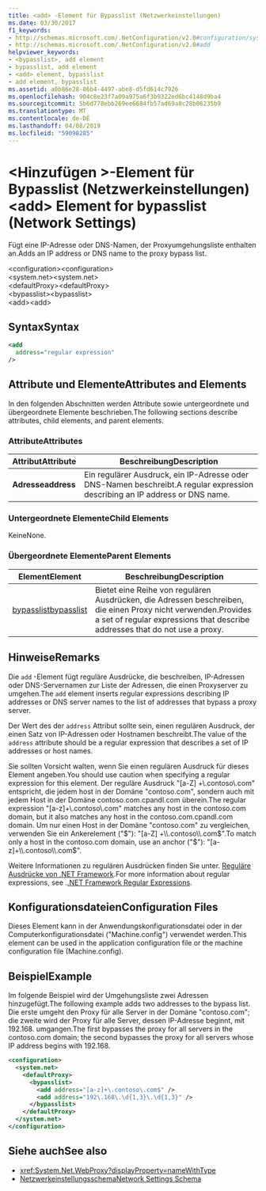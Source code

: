 ```yaml
---
title: <add> -Element für Bypasslist (Netzwerkeinstellungen)
ms.date: 03/30/2017
f1_keywords:
- http://schemas.microsoft.com/.NetConfiguration/v2.0#configuration/system.net/defaultProxy/bypasslist/add
- http://schemas.microsoft.com/.NetConfiguration/v2.0#add
helpviewer_keywords:
- <bypasslist>, add element
- bypasslist, add element
- <add> element, bypasslist
- add element, bypasslist
ms.assetid: a0b86e28-86b4-4497-abe8-d5fd614c7926
ms.openlocfilehash: 904c8e23f7a09a975a6f3b9322ed6bc4148d9ba4
ms.sourcegitcommit: 5b6d778ebb269ee6684fb57ad69a8c28b06235b9
ms.translationtype: MT
ms.contentlocale: de-DE
ms.lasthandoff: 04/08/2019
ms.locfileid: "59098285"
---
```

# <a name="add-element-for-bypasslist-network-settings"></a><span data-ttu-id="9865c-102">\<Hinzufügen >-Element für Bypasslist (Netzwerkeinstellungen)</span><span class="sxs-lookup"><span data-stu-id="9865c-102">\<add> Element for bypasslist (Network Settings)</span></span>
<span data-ttu-id="9865c-103">Fügt eine IP-Adresse oder DNS-Namen, der Proxyumgehungsliste enthalten an.</span><span class="sxs-lookup"><span data-stu-id="9865c-103">Adds an IP address or DNS name to the proxy bypass list.</span></span>  
  
 <span data-ttu-id="9865c-104">\<configuration></span><span class="sxs-lookup"><span data-stu-id="9865c-104">\<configuration></span></span>  
<span data-ttu-id="9865c-105">\<system.net></span><span class="sxs-lookup"><span data-stu-id="9865c-105">\<system.net></span></span>  
<span data-ttu-id="9865c-106">\<defaultProxy></span><span class="sxs-lookup"><span data-stu-id="9865c-106">\<defaultProxy></span></span>  
<span data-ttu-id="9865c-107">\<bypasslist></span><span class="sxs-lookup"><span data-stu-id="9865c-107">\<bypasslist></span></span>  
<span data-ttu-id="9865c-108">\<add></span><span class="sxs-lookup"><span data-stu-id="9865c-108">\<add></span></span>  
  
## <a name="syntax"></a><span data-ttu-id="9865c-109">Syntax</span><span class="sxs-lookup"><span data-stu-id="9865c-109">Syntax</span></span>  
  
```xml  
<add   
  address="regular expression"   
/>  
```  
  
## <a name="attributes-and-elements"></a><span data-ttu-id="9865c-110">Attribute und Elemente</span><span class="sxs-lookup"><span data-stu-id="9865c-110">Attributes and Elements</span></span>  
 <span data-ttu-id="9865c-111">In den folgenden Abschnitten werden Attribute sowie untergeordnete und übergeordnete Elemente beschrieben.</span><span class="sxs-lookup"><span data-stu-id="9865c-111">The following sections describe attributes, child elements, and parent elements.</span></span>  
  
### <a name="attributes"></a><span data-ttu-id="9865c-112">Attribute</span><span class="sxs-lookup"><span data-stu-id="9865c-112">Attributes</span></span>  
  
|**<span data-ttu-id="9865c-113">Attribut</span><span class="sxs-lookup"><span data-stu-id="9865c-113">Attribute</span></span>**|**<span data-ttu-id="9865c-114">Beschreibung</span><span class="sxs-lookup"><span data-stu-id="9865c-114">Description</span></span>**|  
|-------------------|---------------------|  
|**<span data-ttu-id="9865c-115">Adresse</span><span class="sxs-lookup"><span data-stu-id="9865c-115">address</span></span>**|<span data-ttu-id="9865c-116">Ein regulärer Ausdruck, ein IP-Adresse oder DNS-Namen beschreibt.</span><span class="sxs-lookup"><span data-stu-id="9865c-116">A regular expression describing an IP address or DNS name.</span></span>|  
  
### <a name="child-elements"></a><span data-ttu-id="9865c-117">Untergeordnete Elemente</span><span class="sxs-lookup"><span data-stu-id="9865c-117">Child Elements</span></span>  
 <span data-ttu-id="9865c-118">Keine</span><span class="sxs-lookup"><span data-stu-id="9865c-118">None.</span></span>  
  
### <a name="parent-elements"></a><span data-ttu-id="9865c-119">Übergeordnete Elemente</span><span class="sxs-lookup"><span data-stu-id="9865c-119">Parent Elements</span></span>  
  
|**<span data-ttu-id="9865c-120">Element</span><span class="sxs-lookup"><span data-stu-id="9865c-120">Element</span></span>**|**<span data-ttu-id="9865c-121">Beschreibung</span><span class="sxs-lookup"><span data-stu-id="9865c-121">Description</span></span>**|  
|-----------------|---------------------|  
|[<span data-ttu-id="9865c-122">bypasslist</span><span class="sxs-lookup"><span data-stu-id="9865c-122">bypasslist</span></span>](../../../../../docs/framework/configure-apps/file-schema/network/bypasslist-element-network-settings.md)|<span data-ttu-id="9865c-123">Bietet eine Reihe von regulären Ausdrücken, die Adressen beschreiben, die einen Proxy nicht verwenden.</span><span class="sxs-lookup"><span data-stu-id="9865c-123">Provides a set of regular expressions that describe addresses that do not use a proxy.</span></span>|  
  
## <a name="remarks"></a><span data-ttu-id="9865c-124">Hinweise</span><span class="sxs-lookup"><span data-stu-id="9865c-124">Remarks</span></span>  
 <span data-ttu-id="9865c-125">Die `add` -Element fügt reguläre Ausdrücke, die beschreiben, IP-Adressen oder DNS-Servernamen zur Liste der Adressen, die einen Proxyserver zu umgehen.</span><span class="sxs-lookup"><span data-stu-id="9865c-125">The `add` element inserts regular expressions describing IP addresses or DNS server names to the list of addresses that bypass a proxy server.</span></span>  
  
 <span data-ttu-id="9865c-126">Der Wert des der `address` Attribut sollte sein, einen regulären Ausdruck, der einen Satz von IP-Adressen oder Hostnamen beschreibt.</span><span class="sxs-lookup"><span data-stu-id="9865c-126">The value of the `address` attribute should be a regular expression that describes a set of IP addresses or host names.</span></span>  
  
 <span data-ttu-id="9865c-127">Sie sollten Vorsicht walten, wenn Sie einen regulären Ausdruck für dieses Element angeben.</span><span class="sxs-lookup"><span data-stu-id="9865c-127">You should use caution when specifying a regular expression for this element.</span></span> <span data-ttu-id="9865c-128">Der reguläre Ausdruck "[a-Z] +\\.contoso\\.com" entspricht, die jedem host in der Domäne "contoso.com", sondern auch mit jedem Host in der Domäne contoso.com.cpandl.com überein.</span><span class="sxs-lookup"><span data-stu-id="9865c-128">The regular expression "[a-z]+\\.contoso\\.com" matches any host in the contoso.com domain, but it also matches any host in the contoso.com.cpandl.com domain.</span></span> <span data-ttu-id="9865c-129">Um nur einen Host in der Domäne "contoso.com" zu vergleichen, verwenden Sie ein Ankerelement ("$"): "[a-Z] +\\.contoso\\.com$".</span><span class="sxs-lookup"><span data-stu-id="9865c-129">To match only a host in the contoso.com domain, use an anchor ("$"): "[a-z]+\\.contoso\\.com$".</span></span>  
  
 <span data-ttu-id="9865c-130">Weitere Informationen zu regulären Ausdrücken finden Sie unter. [Reguläre Ausdrücke von .NET Framework](../../../../../docs/standard/base-types/regular-expressions.md).</span><span class="sxs-lookup"><span data-stu-id="9865c-130">For more information about regular expressions, see .[.NET Framework Regular Expressions](../../../../../docs/standard/base-types/regular-expressions.md).</span></span>  
  
## <a name="configuration-files"></a><span data-ttu-id="9865c-131">Konfigurationsdateien</span><span class="sxs-lookup"><span data-stu-id="9865c-131">Configuration Files</span></span>  
 <span data-ttu-id="9865c-132">Dieses Element kann in der Anwendungskonfigurationsdatei oder in der Computerkonfigurationsdatei ("Machine.config") verwendet werden.</span><span class="sxs-lookup"><span data-stu-id="9865c-132">This element can be used in the application configuration file or the machine configuration file (Machine.config).</span></span>  
  
## <a name="example"></a><span data-ttu-id="9865c-133">Beispiel</span><span class="sxs-lookup"><span data-stu-id="9865c-133">Example</span></span>  
 <span data-ttu-id="9865c-134">Im folgende Beispiel wird der Umgehungsliste zwei Adressen hinzugefügt.</span><span class="sxs-lookup"><span data-stu-id="9865c-134">The following example adds two addresses to the bypass list.</span></span> <span data-ttu-id="9865c-135">Die erste umgeht den Proxy für alle Server in der Domäne "contoso.com"; die zweite wird der Proxy für alle Server, dessen IP-Adresse beginnt, mit 192.168. umgangen.</span><span class="sxs-lookup"><span data-stu-id="9865c-135">The first bypasses the proxy for all servers in the contoso.com domain; the second bypasses the proxy for all servers whose IP address begins with 192.168.</span></span>  
  
```xml  
<configuration>  
  <system.net>  
    <defaultProxy>  
      <bypasslist>  
        <add address="[a-z]+\.contoso\.com$" />  
        <add address="192\.168\.\d{1,3}\.\d{1,3}" />  
      </bypasslist>  
    </defaultProxy>  
  </system.net>  
</configuration>  
```  
  
## <a name="see-also"></a><span data-ttu-id="9865c-136">Siehe auch</span><span class="sxs-lookup"><span data-stu-id="9865c-136">See also</span></span>

- <xref:System.Net.WebProxy?displayProperty=nameWithType>
- [<span data-ttu-id="9865c-137">Netzwerkeinstellungsschema</span><span class="sxs-lookup"><span data-stu-id="9865c-137">Network Settings Schema</span></span>](../../../../../docs/framework/configure-apps/file-schema/network/index.md)
